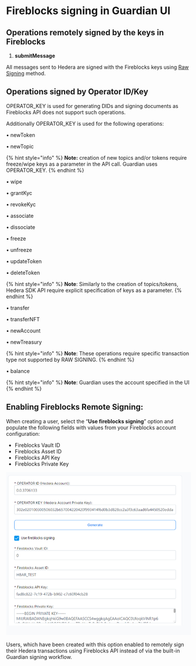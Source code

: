 # Fireblocks signing in Guardian UI

## Operations remotely signed by the keys in Fireblocks

1. **submitMessage**

All messages sent to Hedera are signed with the Fireblocks keys using [Raw Signing](https://developers.fireblocks.com/docs/raw-message-signing-overview) method.

## &#x20;Operations signed by Operator ID/Key

OPERATOR\_KEY is used for generating DIDs and signing documents as Fireblocks API does not support such operations.&#x20;

Additionally OPERATOR\_KEY is used for the following operations:

•  newToken

•  newTopic

{% hint style="info" %}
**Note:** creation of new topics and/or tokens require freeze/wipe keys as a parameter in the API call. Guardian uses OPERATOR\_KEY.
{% endhint %}

•  wipe

•  grantKyc

•  revokeKyc

•  associate

•  dissociate

•  freeze

•  unfreeze

•  updateToken

•  deleteToken

{% hint style="info" %}
**Note**: Similarly to the creation of topics/tokens, Hedera SDK API require explicit specification of keys as a parameter.
{% endhint %}

•  transfer

•  transferNFT

•  newAccount

•  newTreasury

{% hint style="info" %}
**Note**: These operations require specific transaction type not supported by RAW SIGNING.
{% endhint %}

•  balance

{% hint style="info" %}
**Note**: Guardian uses the account specified in the UI
{% endhint %}

## Enabling Fireblocks Remote Signing:

When creating a user, select the “**Use fireblocks signing**” option and populate the following fields with values from your Fireblocks account configuration:

* Fireblocks Vault ID
* Fireblocks Asset ID
* Fireblocks API Key
* Fireblocks Private Key

![](<../../../.gitbook/assets/0 (1) (1) (1).png>)

Users, which have been created with this option enabled to remotely sign their Hedera transactions using Fireblocks API instead of via the built-in Guardian signing workflow.
